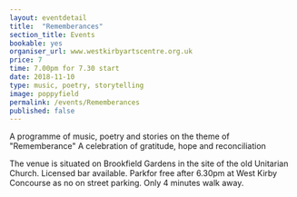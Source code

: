 ```yaml
---
layout: eventdetail
title:  "Rememberances"
section_title: Events
bookable: yes
organiser_url: www.westkirbyartscentre.org.uk
price: 7
time: 7.00pm for 7.30 start
date: 2018-11-10
type: music, poetry, storytelling
image: poppyfield
permalink: /events/Rememberances
published: false
---
```


A programme of music, poetry and stories on the theme of "Rememberance" A celebration of gratitude, hope and reconciliation

The venue is situated on Brookfield Gardens in the site of the old Unitarian Church. Licensed bar available. Parkfor free after 6.30pm at West Kirby Concourse as no on street parking. Only 4 minutes walk away.
